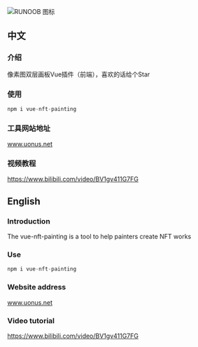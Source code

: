 ![RUNOOB 图标](https://www.uonus.net/logo.png)

## 中文

### 介绍

像素图双层画板Vue插件（前端），喜欢的话给个Star


### 使用

```javascript
npm i vue-nft-painting
```
### 工具网站地址

www.uonus.net

### 视频教程

https://www.bilibili.com/video/BV1gv411G7FG

## English

### Introduction

The vue-nft-painting is a tool to help painters create NFT works

### Use

```javascript
npm i vue-nft-painting
```
### Website address

www.uonus.net

### Video tutorial

https://www.bilibili.com/video/BV1gv411G7FG


